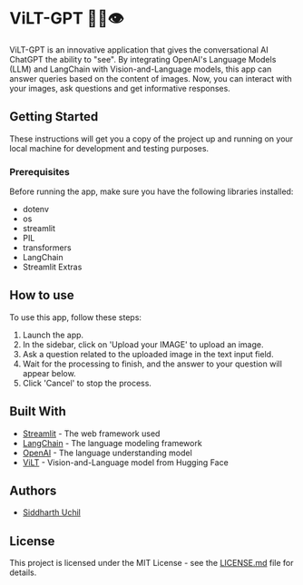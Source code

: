 # ViLT-GPT 🤗💬👁️

ViLT-GPT is an innovative application that gives the conversational AI ChatGPT the ability to "see". By integrating OpenAI's Language Models (LLM) and LangChain with Vision-and-Language models, this app can answer queries based on the content of images. Now, you can interact with your images, ask questions and get informative responses.

## Getting Started

These instructions will get you a copy of the project up and running on your local machine for development and testing purposes.

### Prerequisites

Before running the app, make sure you have the following libraries installed:

- dotenv
- os
- streamlit
- PIL
- transformers
- LangChain
- Streamlit Extras

## How to use

To use this app, follow these steps:

1. Launch the app.
2. In the sidebar, click on 'Upload your IMAGE' to upload an image.
3. Ask a question related to the uploaded image in the text input field.
4. Wait for the processing to finish, and the answer to your question will appear below.
5. Click 'Cancel' to stop the process.

## Built With

- [Streamlit](https://streamlit.io/) - The web framework used
- [LangChain](https://python.langchain.com/) - The language modeling framework
- [OpenAI](https://platform.openai.com/docs/models) - The language understanding model
- [ViLT](https://huggingface.co/dandelin/vilt-b32-finetuned-vqa) - Vision-and-Language model from Hugging Face

## Authors

- [Siddharth Uchil](https://twitter.com/siddharthuchil)

## License

This project is licensed under the MIT License - see the [LICENSE.md](LICENSE.md) file for details.
